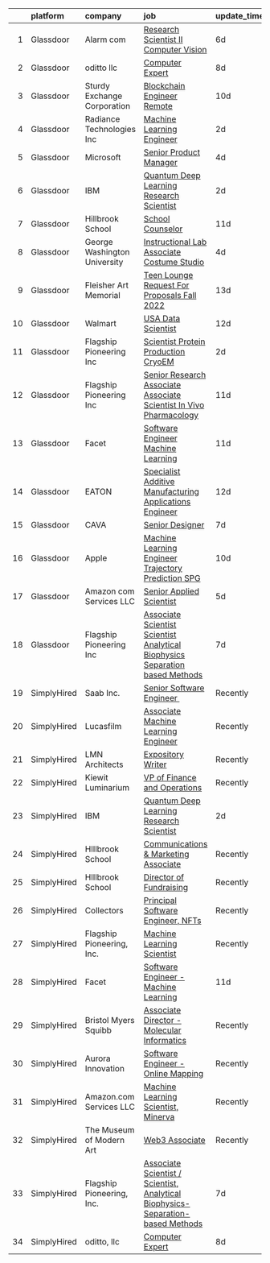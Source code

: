 

|    | platform    | company                      | job                                                                                                                                                                                                                                                                                                                                                   | update_time   | location                       |
|---:|:------------|:-----------------------------|:------------------------------------------------------------------------------------------------------------------------------------------------------------------------------------------------------------------------------------------------------------------------------------------------------------------------------------------------------|:--------------|:-------------------------------|
|  1 | Glassdoor   | Alarm com                    | [Research Scientist II   Computer Vision](https://www.glassdoor.com/partner/jobListing.htm?pos=113&ao=1136043&s=58&guid=00000181a3ee3cfc9fc6cde1c677a0db&src=GD_JOB_AD&t=SR&vt=w&ea=1&cs=1_4e8c2bcb&cb=1656312708604&jobListingId=1007952351867&jrtk=3-0-1g6husf9cjcbc801-1g6husf9rk61s800-c47fbfd069e50140-)                                         | 6d            | Tysons Corner, VA              |
|  2 | Glassdoor   | oditto  llc                  | [Computer Expert](https://www.glassdoor.com/partner/jobListing.htm?pos=104&ao=1136043&s=58&guid=00000181a3ee3cfc9fc6cde1c677a0db&src=GD_JOB_AD&t=SR&vt=w&ea=1&cs=1_65336e12&cb=1656312708602&jobListingId=1007948716733&jrtk=3-0-1g6husf9cjcbc801-1g6husf9rk61s800-c71bb59208b54072-)                                                                 | 8d            | Palm Beach, FL                 |
|  3 | Glassdoor   | Sturdy Exchange Corporation  | [Blockchain Engineer  Remote ](https://www.glassdoor.com/partner/jobListing.htm?pos=101&ao=1136043&s=58&guid=00000181a3ee3cfc9fc6cde1c677a0db&src=GD_JOB_AD&t=SR&vt=w&ea=1&cs=1_34096c5b&cb=1656312708601&jobListingId=1007945004698&jrtk=3-0-1g6husf9cjcbc801-1g6husf9rk61s800-cfbd5654e5418373-)                                                    | 10d           | Remote                         |
|  4 | Glassdoor   | Radiance Technologies Inc    | [Machine Learning Engineer](https://www.glassdoor.com/partner/jobListing.htm?pos=116&ao=1136043&s=58&guid=00000181a3ee3cfc9fc6cde1c677a0db&src=GD_JOB_AD&t=SR&vt=w&ea=1&cs=1_463567d6&cb=1656312708605&jobListingId=1007962804062&jrtk=3-0-1g6husf9cjcbc801-1g6husf9rk61s800-9adec5675081e53a-)                                                       | 2d            | Beavercreek, OH                |
|  5 | Glassdoor   | Microsoft                    | [Senior Product Manager](https://www.glassdoor.com/partner/jobListing.htm?pos=105&ao=1136043&s=58&guid=00000181a3ee3cfc9fc6cde1c677a0db&src=GD_JOB_AD&t=SR&vt=w&cs=1_1a40038c&cb=1656312708602&jobListingId=1007958306310&jrtk=3-0-1g6husf9cjcbc801-1g6husf9rk61s800-9e28277eabb33149-)                                                               | 4d            | Bellevue, WA                   |
|  6 | Glassdoor   | IBM                          | [Quantum Deep Learning Research Scientist](https://www.glassdoor.com/partner/jobListing.htm?pos=103&ao=1136043&s=58&guid=00000181a3ee3cfc9fc6cde1c677a0db&src=GD_JOB_AD&t=SR&vt=w&cs=1_3b897733&cb=1656312708602&jobListingId=1007962844102&jrtk=3-0-1g6husf9cjcbc801-1g6husf9rk61s800-dc919cd91790c932-)                                             | 2d            | Yorktown Heights, NY           |
|  7 | Glassdoor   | Hillbrook School             | [School Counselor](https://www.glassdoor.com/partner/jobListing.htm?pos=112&ao=1136043&s=58&guid=00000181a3ee3cfc9fc6cde1c677a0db&src=GD_JOB_AD&t=SR&vt=w&cs=1_af53f2df&cb=1656312708604&jobListingId=1007941141566&jrtk=3-0-1g6husf9cjcbc801-1g6husf9rk61s800-5885891beb483b7a-)                                                                     | 11d           | Los Gatos, CA                  |
|  8 | Glassdoor   | George Washington University | [Instructional Lab Associate  Costume Studio](https://www.glassdoor.com/partner/jobListing.htm?pos=109&ao=1136043&s=58&guid=00000181a3ee3cfc9fc6cde1c677a0db&src=GD_JOB_AD&t=SR&vt=w&cs=1_fc3e6fbe&cb=1656312708602&jobListingId=1007956896837&jrtk=3-0-1g6husf9cjcbc801-1g6husf9rk61s800-8ff18217726aa439-)                                          | 4d            | United States                  |
|  9 | Glassdoor   | Fleisher Art Memorial        | [Teen Lounge Request For Proposals  Fall 2022](https://www.glassdoor.com/partner/jobListing.htm?pos=107&ao=1136043&s=58&guid=00000181a3ee3cfc9fc6cde1c677a0db&src=GD_JOB_AD&t=SR&vt=w&cs=1_0ea3e0fb&cb=1656312708602&jobListingId=1007936990220&jrtk=3-0-1g6husf9cjcbc801-1g6husf9rk61s800-7b0154a93d835f49-)                                         | 13d           | Philadelphia, PA               |
| 10 | Glassdoor   | Walmart                      | [ USA  Data Scientist](https://www.glassdoor.com/partner/jobListing.htm?pos=115&ao=1136043&s=58&guid=00000181a3ee3cfc9fc6cde1c677a0db&src=GD_JOB_AD&t=SR&vt=w&cs=1_4f034e5b&cb=1656312708605&jobListingId=1007938867297&jrtk=3-0-1g6husf9cjcbc801-1g6husf9rk61s800-a20ba6b2d7921fa4-)                                                                 | 12d           | Bentonville, AR                |
| 11 | Glassdoor   | Flagship Pioneering  Inc     | [Scientist  Protein Production CryoEM](https://www.glassdoor.com/partner/jobListing.htm?pos=111&ao=1136043&s=58&guid=00000181a3ee3cfc9fc6cde1c677a0db&src=GD_JOB_AD&t=SR&vt=w&cs=1_e26f026e&cb=1656312708603&jobListingId=1007962093730&jrtk=3-0-1g6husf9cjcbc801-1g6husf9rk61s800-a83d20365528e29e-)                                                 | 2d            | Andover, MA                    |
| 12 | Glassdoor   | Flagship Pioneering  Inc     | [Senior Research Associate  Associate Scientist  In Vivo Pharmacology](https://www.glassdoor.com/partner/jobListing.htm?pos=118&ao=1136043&s=58&guid=00000181a3ee3cfc9fc6cde1c677a0db&src=GD_JOB_AD&t=SR&vt=w&ea=1&cs=1_9d9ee95b&cb=1656312708605&jobListingId=1007942804290&jrtk=3-0-1g6husf9cjcbc801-1g6husf9rk61s800-f1f39d0a212a4ade-)            | 11d           | Boston, MA                     |
| 13 | Glassdoor   | Facet                        | [Software Engineer   Machine Learning](https://www.glassdoor.com/partner/jobListing.htm?pos=108&ao=1136043&s=58&guid=00000181a3ee3cfc9fc6cde1c677a0db&src=GD_JOB_AD&t=SR&vt=w&ea=1&cs=1_66b8cc42&cb=1656312708602&jobListingId=1007942852875&jrtk=3-0-1g6husf9cjcbc801-1g6husf9rk61s800-d72e5880989bd4aa-)                                            | 11d           | San Francisco, CA              |
| 14 | Glassdoor   | EATON                        | [Specialist   Additive Manufacturing Applications Engineer](https://www.glassdoor.com/partner/jobListing.htm?pos=106&ao=1136043&s=58&guid=00000181a3ee3cfc9fc6cde1c677a0db&src=GD_JOB_AD&t=SR&vt=w&cs=1_5b04b74b&cb=1656312708602&jobListingId=1007939776388&jrtk=3-0-1g6husf9cjcbc801-1g6husf9rk61s800-9bbfb668a3ac93a3-)                            | 12d           | Southfield, MI                 |
| 15 | Glassdoor   | CAVA                         | [Senior Designer](https://www.glassdoor.com/partner/jobListing.htm?pos=114&ao=1136043&s=58&guid=00000181a3ee3cfc9fc6cde1c677a0db&src=GD_JOB_AD&t=SR&vt=w&ea=1&cs=1_64e18b43&cb=1656312708605&jobListingId=1007949275944&jrtk=3-0-1g6husf9cjcbc801-1g6husf9rk61s800-56a67e3540c456a2-)                                                                 | 7d            | Boston, MA                     |
| 16 | Glassdoor   | Apple                        | [Machine Learning Engineer  Trajectory Prediction   SPG](https://www.glassdoor.com/partner/jobListing.htm?pos=117&ao=1136043&s=58&guid=00000181a3ee3cfc9fc6cde1c677a0db&src=GD_JOB_AD&t=SR&vt=w&cs=1_a7e50be8&cb=1656312708605&jobListingId=1007946355931&jrtk=3-0-1g6husf9cjcbc801-1g6husf9rk61s800-19d0a7c161b66306-)                               | 10d           | Cupertino, CA                  |
| 17 | Glassdoor   | Amazon com Services LLC      | [Senior Applied Scientist](https://www.glassdoor.com/partner/jobListing.htm?pos=102&ao=1136043&s=58&guid=00000181a3ee3cfc9fc6cde1c677a0db&src=GD_JOB_AD&t=SR&vt=w&cs=1_20248c50&cb=1656312708601&jobListingId=1007953430603&jrtk=3-0-1g6husf9cjcbc801-1g6husf9rk61s800-c12a849ca62c62d8-)                                                             | 5d            | Santa Monica, CA               |
| 18 | Glassdoor   | Flagship Pioneering  Inc     | [Associate Scientist   Scientist  Analytical Biophysics Separation based Methods](https://www.glassdoor.com/partner/jobListing.htm?pos=110&ao=1136043&s=58&guid=00000181a3ee3cfc9fc6cde1c677a0db&src=GD_JOB_AD&t=SR&vt=w&ea=1&cs=1_b7e2e9bd&cb=1656312708602&jobListingId=1007950125546&jrtk=3-0-1g6husf9cjcbc801-1g6husf9rk61s800-2c6a4d841bda6e0a-) | 7d            | Boston, MA                     |
| 19 | SimplyHired | Saab Inc.                    | [Senior Software Engineer ﻿](https://www.simplyhired.com/job/XGxxSbi_pQmghBTdNfKG3BCaBxwKkfnYwjhpRjm-rIVPcxLAmzaDCg?q=generative+art)                                                                                                                                                                                                                 | Recently      | Remote                         |
| 20 | SimplyHired | Lucasfilm                    | [Associate Machine Learning Engineer](https://www.simplyhired.com/job/XJTtzorP-cvC9W-T4C3Nbsj0BMgIlQp6ZwvKdhPLZqUll3uPYTuIAQ?q=generative+art)                                                                                                                                                                                                        | Recently      | San Francisco, CA              |
| 21 | SimplyHired | LMN Architects               | [Expository Writer](https://www.simplyhired.com/job/a1jHGaTK1gJYKn2USiy4Z1z-YO3dfrYKeCKY8Ot2iF1c9vsuvud1aw?q=generative+art)                                                                                                                                                                                                                          | Recently      | Seattle, WA                    |
| 22 | SimplyHired | Kiewit Luminarium            | [VP of Finance and Operations](https://www.simplyhired.com/job/39d6j0Bc8q9AwjtQz9RgQAX4fVkA7HjfoPt5YGAK9ooVvRLcBRUqcg?q=generative+art)                                                                                                                                                                                                               | Recently      | Omaha, NE                      |
| 23 | SimplyHired | IBM                          | [Quantum Deep Learning Research Scientist](https://www.simplyhired.com/job/JIAw352wQoSYagIY-l_U0wx7FuMz_QMv_aJX96_ODWfzO7Robwjmow?q=generative+art)                                                                                                                                                                                                   | 2d            | Yorktown Heights, NY           |
| 24 | SimplyHired | HIllbrook School             | [Communications & Marketing Associate](https://www.simplyhired.com/job/2MBebvIOj_Hp5gq3FFNayjvwoxn4Pb440_8DT_CXG_1WV2F-P3BN4Q?q=generative+art)                                                                                                                                                                                                       | Recently      | Los Gatos, CA                  |
| 25 | SimplyHired | HIllbrook School             | [Director of Fundraising](https://www.simplyhired.com/job/ENKUisqEPyXa1cUA81a4-YhdtzebfyE0gA8nVSY6VQ4HA2qzcaOKGg?q=generative+art)                                                                                                                                                                                                                    | Recently      | Los Gatos, CA                  |
| 26 | SimplyHired | Collectors                   | [Principal Software Engineer, NFTs](https://www.simplyhired.com/job/hEcR9YzX31LhT2wjnbH9imB6eB9jQRVa1313fWKIIT1XrLUZEpUlGg?q=generative+art)                                                                                                                                                                                                          | Recently      | Santa Ana, CA                  |
| 27 | SimplyHired | Flagship Pioneering, Inc.    | [Machine Learning Scientist](https://www.simplyhired.com/job/3X042FJhtw7lQ4b-7qi0bTIs_-HyqMc352SYRp3_5kDLMom7s590Cg?q=generative+art)                                                                                                                                                                                                                 | Recently      | Cambridge, MA                  |
| 28 | SimplyHired | Facet                        | [Software Engineer - Machine Learning](https://www.simplyhired.com/job/rRl7LpYqGiIowLAwzbrNzMgXtXTFbKgtp-z9fo66PKEqX4Q6nYlO_w?q=generative+art)                                                                                                                                                                                                       | 11d           | San Francisco, CA              |
| 29 | SimplyHired | Bristol Myers Squibb         | [Associate Director - Molecular Informatics](https://www.simplyhired.com/job/QtWWkNjz_Cu3ZIEtJ0B9sthqkeZ5MfHKqpcgho2hq4l3uGmX674F0Q?q=generative+art)                                                                                                                                                                                                 | Recently      | San Diego, CA                  |
| 30 | SimplyHired | Aurora Innovation            | [Software Engineer - Online Mapping](https://www.simplyhired.com/job/Jpw86CODnDpVuJ4YUkYfd7ufjPxFs8ySsQgmSOVRH5aRgKeEQdzSJg?q=generative+art)                                                                                                                                                                                                         | Recently      | Mountain View, CA +2 locations |
| 31 | SimplyHired | Amazon.com Services LLC      | [Machine Learning Scientist, Minerva](https://www.simplyhired.com/job/UGeK_pyQ_9gOj9uNbip6K6NCJrF-yPthCYBQqsmJlhQvy9yrWJVTgQ?q=generative+art)                                                                                                                                                                                                        | Recently      | San Diego, CA                  |
| 32 | SimplyHired | The Museum of Modern Art     | [Web3 Associate](https://www.simplyhired.com/job/YuKI2tqG1D95R1pZjD5X4TDL5EorwMNgW-VnZr6KMSpp97UaGBSgSg?q=generative+art)                                                                                                                                                                                                                             | Recently      | New York, NY                   |
| 33 | SimplyHired | Flagship Pioneering, Inc.    | [Associate Scientist / Scientist, Analytical Biophysics-Separation-based Methods](https://www.simplyhired.com/job/wLluy6DHtDSXCewZ8m4GbUCUSUf27D6PgB-j52jyeDXkuYhM94yoMA?q=generative+art)                                                                                                                                                            | 7d            | Boston, MA                     |
| 34 | SimplyHired | oditto, llc                  | [Computer Expert](https://www.simplyhired.com/job/FnILbE5jKbvFyUoz8n12PM1UPSRjMnNvKQEthTolOMTgnsmBbt8iMA?q=generative+art)                                                                                                                                                                                                                            | 8d            | Palm Beach, FL                 |